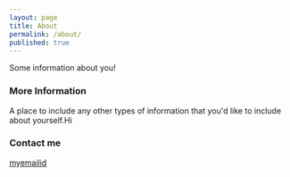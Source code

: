 ```yaml
---
layout: page
title: About
permalink: /about/
published: true
---
```


Some information about you!

### More Information

A place to include any other types of information that you'd like to include about yourself.Hi

### Contact me

[myemailid](mailto:thirukumaranpm.citmct2017@gmail.com)
